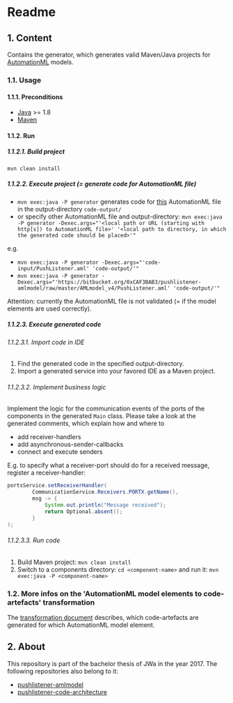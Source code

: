 # Readme

## 1. Content
Contains the generator, which generates valid Maven/Java projects for [AutomationML][AutomationML page] models.

### 1.1. Usage

#### 1.1.1. Preconditions
 * [Java][Java page] >= 1.8
 * [Maven][Maven page]

#### 1.1.2. Run

##### 1.1.2.1. Build project
`mvn clean install`

##### 1.1.2.2. Execute project (= generate code for AutomationML file)
 * `mvn exec:java -P generator` generates code for [this][PushListener file] AutomationML file in the output-directory `code-output/`
 * or specify other AutomationML file and output-directory: `mvn exec:java -P generator -Dexec.args="'<local path or URL (starting with http[s]) to AutomationML file>' '<local path to directory, in which the generated code should be placed>'"`

e.g.

 * `mvn exec:java -P generator -Dexec.args="'code-input/PushListener.aml' 'code-output/'"`
 * `mvn exec:java -P generator -Dexec.args="'https://bitbucket.org/0xCAF3BAB3/pushlistener-amlmodel/raw/master/AMLmodel_v4/PushListener.aml' 'code-output/'"`

Attention: currently the AutomationML file is not validated (= if the model elements are used correctly).

##### 1.1.2.3. Execute generated code

###### 1.1.2.3.1. Import code in IDE
 1. Find the generated code in the specified output-directory.
 2. Import a generated service into your favored IDE as a Maven project.

###### 1.1.2.3.2. Implement business logic
Implement the logic for the communication events of the ports of the components in the generated `Main` class.
Please take a look at the generated comments, which explain how and where to

 * add receiver-handlers
 * add asynchronous-sender-callbacks
 * connect and execute senders

E.g. to specify what a receiver-port should do for a received message, register a receiver-handler:
```java
portsService.setReceiverHandler(
        CommunicationService.Receivers.PORTX.getName(),
        msg -> {
            System.out.println("Message received");
            return Optional.absent();
        }
);
```

###### 1.1.2.3.3. Run code
 1. Build Maven project: `mvn clean install`
 2. Switch to a components directory: `cd <component-name>` and run it: `mvn exec:java -P <component-name>`

### 1.2. More infos on the 'AutomationML model elements to code-artefacts' transformation
The [transformation document][Transformation document directory] describes, which code-artefacts are generated for which AutomationML model element.

## 2. About
This repository is part of the bachelor thesis of JWa in the year 2017.
The following repositories also belong to it:

 * [pushlistener-amlmodel][pushlistener-amlmodel repository]
 * [pushlistener-code-architecture][pushlistener-code-architecture repository]


[Transformation document directory]: https://bitbucket.org/0xCAF3BAB3/amlmodel-code-generator/src/master/docs/AmlmodelToCodeTransformation/
[PushListener file]: https://bitbucket.org/0xCAF3BAB3/pushlistener-amlmodel/raw/master/AMLmodel_v4/PushListener.aml
[pushlistener-amlmodel repository]: https://bitbucket.org/0xCAF3BAB3/pushlistener-amlmodel/
[pushlistener-code-architecture repository]: https://bitbucket.org/0xCAF3BAB3/pushlistener-code-architecture/
[AutomationML page]: https://www.automationml.org/
[Java page]: https://www.java.com/
[Maven page]: https://maven.apache.org/